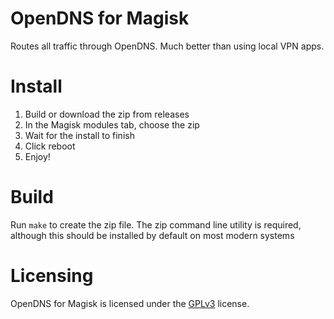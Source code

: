 # OpenDNS for Magisk

Routes all traffic through OpenDNS. Much better than using local VPN apps.

# Install

1. Build or download the zip from releases
2. In the Magisk modules tab, choose the zip
3. Wait for the install to finish
4. Click reboot
5. Enjoy!

# Build

Run `make` to create the zip file. The zip command line utility is required, although this should be installed by default on most modern systems

# Licensing

OpenDNS for Magisk is licensed under the [GPLv3](https://github.com/itsnebulalol/opendns-magisk/blob/main/LICENSE) license.
